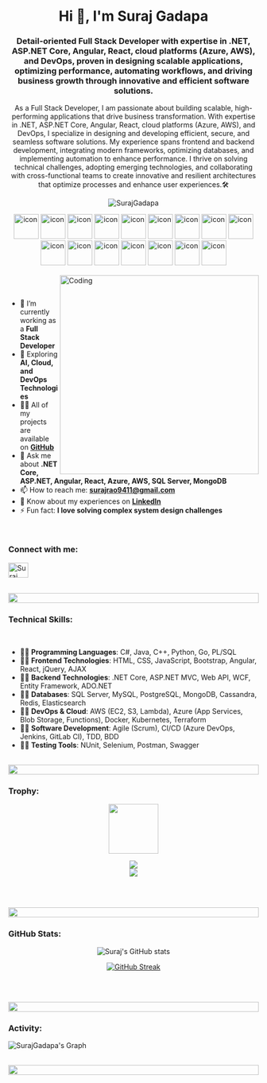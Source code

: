 <h1 align="center">Hi 👋, I'm Suraj Gadapa </h1>
<h3 align="center">Detail-oriented <strong>Full Stack Developer</strong> with expertise in .NET, ASP.NET Core, Angular, React, cloud platforms (Azure, AWS), and DevOps, proven in designing scalable applications, optimizing performance, automating workflows, and driving business growth through innovative and efficient software solutions.</h3>

<p align="center">
As a Full Stack Developer, I am passionate about building scalable, high-performing applications that drive business transformation. With expertise in .NET, ASP.NET Core, Angular, React, cloud platforms (Azure, AWS), and DevOps, I specialize in designing and developing efficient, secure, and seamless software solutions. My experience spans frontend and backend development, integrating modern frameworks, optimizing databases, and implementing automation to enhance performance. I thrive on solving technical challenges, adopting emerging technologies, and collaborating with cross-functional teams to create innovative and resilient architectures that optimize processes and enhance user experiences.🛠️
</p>

<p align="center"> 
  <img src="https://komarev.com/ghpvc/?username=SurajGadapa&label=Profile%20views&color=0e75b6&style=flat" alt="SurajGadapa" /> 
</p>

<div align="center">
  <img src="https://upload.wikimedia.org/wikipedia/commons/4/4f/Csharp_Logo.png" alt="icon" width="50" height="50" />
  <img src="https://upload.wikimedia.org/wikipedia/en/3/30/Java_programming_language_logo.svg" alt="icon" width="50" height="50" />
  <img src="https://upload.wikimedia.org/wikipedia/commons/1/18/ISO_C%2B%2B_Logo.svg" alt="icon" width="50" height="50" />
  <img src="https://www.oracle.com/a/ocom/img/pl-sql.svg" alt="icon" width="50" height="50" />
  <img src="https://cdn.jsdelivr.net/gh/devicons/devicon/icons/python/python-original.svg" alt="icon" width="50" height="50" />
  <img src="https://cdn.jsdelivr.net/gh/devicons/devicon/icons/go/go-original.svg" alt="icon" width="50" height="50" />
  <img src="https://cdn.jsdelivr.net/gh/devicons/devicon/icons/html5/html5-original.svg" alt="icon" width="50" height="50" />
  <img src="https://cdn.jsdelivr.net/gh/devicons/devicon/icons/css3/css3-original.svg" alt="icon" width="50" height="50" />
  <img src="https://cdn.jsdelivr.net/gh/devicons/devicon/icons/javascript/javascript-original.svg" alt="icon" width="50" height="50" />
  <img src="https://cdn.jsdelivr.net/gh/devicons/devicon/icons/bootstrap/bootstrap-original.svg" alt="icon" width="50" height="50" />
  <img src="https://upload.wikimedia.org/wikipedia/commons/d/d1/AJAX_logo_by_gengns.svg" alt="icon" width="50" height="50" />
  <img src="https://cdn.jsdelivr.net/gh/devicons/devicon/icons/jquery/jquery-original.svg" alt="icon" width="50" height="50" />
  <img src="https://upload.wikimedia.org/wikipedia/commons/c/c9/JSON_vector_logo.svg" alt="icon" width="50" height="50" />
  <img src="https://cdn.jsdelivr.net/gh/devicons/devicon/icons/angularjs/angularjs-original.svg" alt="icon" width="50" height="50" />
  <img src="https://cdn.jsdelivr.net/gh/devicons/devicon/icons/react/react-original.svg" alt="icon" width="50" height="50" />
  <img src="https://upload.wikimedia.org/wikipedia/commons/7/7d/Microsoft_.NET_logo.svg" alt="icon" width="50" height="50" />
</div>

<br>

<img align="right" alt="Coding" width="400" src="https://user-images.githubusercontent.com/74038190/229223263-cf2e4b07-2615-4f87-9c38-e37600f8381a.gif">
<br><br>

- 🔭 I’m currently working as a **Full Stack Developer**
- 🌱 Exploring **AI, Cloud, and DevOps Technologies**
- 👨‍💻 All of my projects are available on **[GitHub](https://github.com/SurajGadapa)**
- 💬 Ask me about **.NET Core, ASP.NET, Angular, React, Azure, AWS, SQL Server, MongoDB**
- 📫 How to reach me: **surajrao9411@gmail.com**
- 📄 Know about my experiences on **[LinkedIn](https://www.linkedin.com/in/suraj-gadapa/)**
- ⚡ Fun fact: **I love solving complex system design challenges**

<br>
<h3 align="left">Connect with me:</h3>
<p align="left">
<a href="https://www.linkedin.com/in/suraj-gadapa/" target="blank">
<img align="center" src="https://raw.githubusercontent.com/SonyKiran/github-profile-readme-generator/master/src/images/icons/Social/linked-in-alt.svg" alt="Suraj Gadapa" height="30" width="40" />
</a>
</p>
<br>

<img src="https://i.imgur.com/dBaSKWF.gif" height="20" width="100%">

<h3 align="left">Technical Skills:</h3>
<br>

- 👨‍💻 **Programming Languages**: C#, Java, C++, Python, Go, PL/SQL  
- 👨‍💻 **Frontend Technologies**: HTML, CSS, JavaScript, Bootstrap, Angular, React, jQuery, AJAX  
- 👨‍💻 **Backend Technologies**: .NET Core, ASP.NET MVC, Web API, WCF, Entity Framework, ADO.NET  
- 👨‍💻 **Databases**: SQL Server, MySQL, PostgreSQL, MongoDB, Cassandra, Redis, Elasticsearch  
- 👨‍💻 **DevOps & Cloud**: AWS (EC2, S3, Lambda), Azure (App Services, Blob Storage, Functions), Docker, Kubernetes, Terraform  
- 👨‍💻 **Software Development**: Agile (Scrum), CI/CD (Azure DevOps, Jenkins, GitLab CI), TDD, BDD  
- 👨‍💻 **Testing Tools**: NUnit, Selenium, Postman, Swagger  

<br/>

<img src="https://i.imgur.com/dBaSKWF.gif" height="20" width="100%">

<h3 align="left">Trophy:</h3>

<p align="center">
<img src="https://media.tenor.com/0ENB5HuTH0gAAAAi/trophy-beker.gif"  width="100px" height="100px"></p>
  
<div align="center">
<img src="https://github-profile-trophy.vercel.app/?username=SurajGadapa&theme=matrix&no-bg=true&no-frame=true&row=1&column=4&title=MultiLanguage,Commits,PullRequest,Reviews">
</div>

<div align="center">
<img src="https://github-profile-trophy.vercel.app/?username=SurajGadapa&theme=matrix&no-bg=true&no-frame=true&row=1&column=4&title=Repositories,Organizations,Stars,Followers">
</div>

<br><br>

<img src="https://i.imgur.com/dBaSKWF.gif" height="20" width="100%">

<h3 align="left">GitHub Stats:</h3>
<div align="center">
 
![Suraj's GitHub stats](https://github-readme-stats.vercel.app/api?username=SurajGadapa&theme=midnight-purple&show_icons=true&show=reviews,prs_merged,prs_merged_percentage&hide=contribs,issues)

[![GitHub Streak](https://streak-stats.demolab.com/?user=SurajGadapa&theme=midnight-purple)](https://git.io/streak-stats)

</div>

<br><br>

<img src="https://i.imgur.com/dBaSKWF.gif" height="20" width="100%">

<h3 align="left">Activity:</h3>

![SurajGadapa's Graph](https://github-readme-activity-graph.vercel.app/graph?username=SurajGadapa&custom_title=Suraj's%20GitHub%20Activity%20Graph&bg_color=0D1117&color=7F3FBF&line=7F3FBF&point=7F3FBF&area_color=FFFFFF&title_color=FFFFFF&area=true)
<br><br>

<img src="https://i.imgur.com/dBaSKWF.gif" height="20" width="100%">

